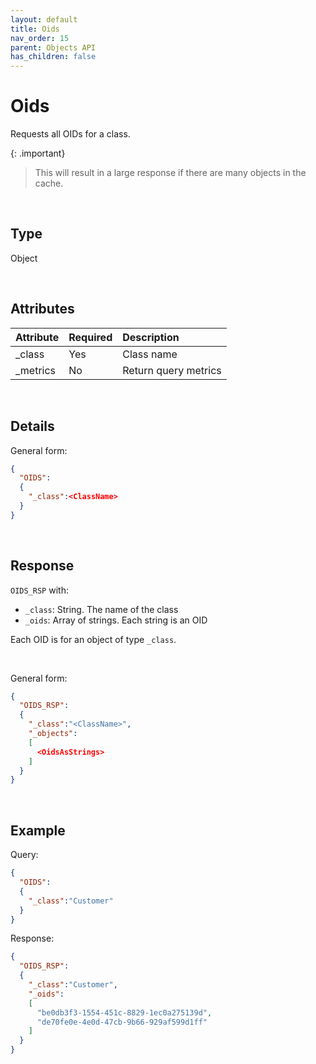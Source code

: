 ```yaml
---
layout: default
title: Oids
nav_order: 15
parent: Objects API
has_children: false
---
```


# Oids
Requests all OIDs for a class.

{: .important}
> This will result in a large response if there are many objects in the cache.


<br/>


## Type
Object

<br/>

## Attributes

| Attribute | Required  | Description      |
|:-----     |:---       |:-------               |
| _class    | Yes       | Class name  |
| _metrics  | No        | Return query metrics  |

<br/>

## Details

General form:

```json
{
  "OIDS":
  {
    "_class":<ClassName>
  }
}
```

<br/>

## Response
`OIDS_RSP` with:

- `_class`: String. The name of the class
- `_oids`: Array of strings. Each string is an OID

Each OID is for an object of type `_class`.

<br/>

General form:

```json
{
  "OIDS_RSP":
  {
    "_class":"<ClassName>",
    "_objects":
    [
      <OidsAsStrings>
    ]
  }
}
```

<br/>

## Example

Query:

```json
{
  "OIDS":
  {
    "_class":"Customer"
  }
}
```

Response:

```json
{
  "OIDS_RSP":
  {
    "_class":"Customer",
    "_oids":
    [
      "be0db3f3-1554-451c-8829-1ec0a275139d",
      "de70fe0e-4e0d-47cb-9b66-929af599d1ff"
    ]
  }
}
```
